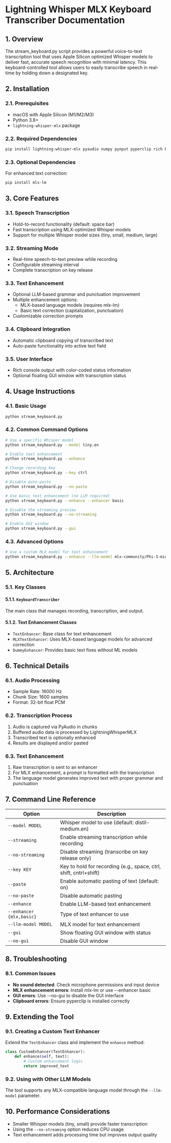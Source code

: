 # Lightning Whisper MLX Keyboard Transcriber Documentation

## 1. Overview
The stream_keyboard.py script provides a powerful voice-to-text transcription tool that uses Apple Silicon optimized Whisper models to deliver fast, accurate speech recognition with minimal latency. This keyboard-controlled tool allows users to easily transcribe speech in real-time by holding down a designated key.

## 2. Installation

### 2.1. Prerequisites
- macOS with Apple Silicon (M1/M2/M3)
- Python 3.8+
- `lightning-whisper-mlx` package

### 2.2. Required Dependencies
```bash
pip install lightning-whisper-mlx pyaudio numpy pynput pyperclip rich PySimpleGUI
```

### 2.3. Optional Dependencies
For enhanced text correction:
```bash
pip install mlx-lm
```

## 3. Core Features

### 3.1. Speech Transcription
- Hold-to-record functionality (default: space bar)
- Fast transcription using MLX-optimized Whisper models
- Support for multiple Whisper model sizes (tiny, small, medium, large)

### 3.2. Streaming Mode
- Real-time speech-to-text preview while recording
- Configurable streaming interval
- Complete transcription on key release

### 3.3. Text Enhancement
- Optional LLM-based grammar and punctuation improvement
- Multiple enhancement options:
  - MLX-based language models (requires mlx-lm)
  - Basic text correction (capitalization, punctuation)
- Customizable correction prompts

### 3.4. Clipboard Integration
- Automatic clipboard copying of transcribed text
- Auto-paste functionality into active text field

### 3.5. User Interface
- Rich console output with color-coded status information
- Optional floating GUI window with transcription status

## 4. Usage Instructions

### 4.1. Basic Usage
```bash
python stream_keyboard.py
```

### 4.2. Common Command Options
```bash
# Use a specific Whisper model
python stream_keyboard.py --model tiny.en

# Enable text enhancement
python stream_keyboard.py --enhance

# Change recording key
python stream_keyboard.py --key ctrl

# Disable auto-paste
python stream_keyboard.py --no-paste

# Use basic text enhancement (no LLM required)
python stream_keyboard.py --enhance --enhancer basic

# Disable the streaming preview
python stream_keyboard.py --no-streaming

# Enable GUI window
python stream_keyboard.py --gui
```

### 4.3. Advanced Options
```bash
# Use a custom MLX model for text enhancement
python stream_keyboard.py --enhance --llm-model mlx-community/Phi-3-mini-4k-instruct
```

## 5. Architecture

### 5.1. Key Classes

#### 5.1.1. `KeyboardTranscriber`
The main class that manages recording, transcription, and output.

#### 5.1.2. Text Enhancement Classes
- `TextEnhancer`: Base class for text enhancement
- `MLXTextEnhancer`: Uses MLX-based language models for advanced correction
- `DummyEnhancer`: Provides basic text fixes without ML models

## 6. Technical Details

### 6.1. Audio Processing
- Sample Rate: 16000 Hz
- Chunk Size: 1600 samples
- Format: 32-bit float PCM

### 6.2. Transcription Process
1. Audio is captured via PyAudio in chunks
2. Buffered audio data is processed by LightningWhisperMLX
3. Transcribed text is optionally enhanced
4. Results are displayed and/or pasted

### 6.3. Text Enhancement
1. Raw transcription is sent to an enhancer
2. For MLX enhancement, a prompt is formatted with the transcription
3. The language model generates improved text with proper grammar and punctuation

## 7. Command Line Reference

| Option                   | Description                                                       |
| ------------------------ | ----------------------------------------------------------------- |
| `--model MODEL`          | Whisper model to use (default: distil-medium.en)                  |
| `--streaming`            | Enable streaming transcription while recording                    |
| `--no-streaming`         | Disable streaming (transcribe on key release only)                |
| `--key KEY`              | Key to hold for recording (e.g., space, ctrl, shift, cntrl+shift) |
| `--paste`                | Enable automatic pasting of text (default: on)                    |
| `--no-paste`             | Disable automatic pasting                                         |
| `--enhance`              | Enable LLM-based text enhancement                                 |
| `--enhancer {mlx,basic}` | Type of text enhancer to use                                      |
| `--llm-model MODEL`      | MLX model for text enhancement                                    |
| `--gui`                  | Show floating GUI window with status                              |
| `--no-gui`               | Disable GUI window                                                |

## 8. Troubleshooting

### 8.1. Common Issues
- **No sound detected**: Check microphone permissions and input device
- **MLX enhancement errors**: Install mlx-lm or use --enhancer basic
- **GUI errors**: Use --no-gui to disable the GUI interface
- **Clipboard errors**: Ensure pyperclip is installed correctly

## 9. Extending the Tool

### 9.1. Creating a Custom Text Enhancer
Extend the `TextEnhancer` class and implement the `enhance` method:

```python
class CustomEnhancer(TextEnhancer):
    def enhance(self, text):
        # Custom enhancement logic
        return improved_text
```

### 9.2. Using with Other LLM Models
The tool supports any MLX-compatible language model through the `--llm-model` parameter.

## 10. Performance Considerations
- Smaller Whisper models (tiny, small) provide faster transcription
- Using the `--no-streaming` option reduces CPU usage
- Text enhancement adds processing time but improves output quality